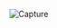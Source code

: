 ![Capture](https://github.com/GodwinTerrific/CSS-Flex/assets/105928127/9e456292-1796-4e8d-82af-13dd5bc20a1a)
